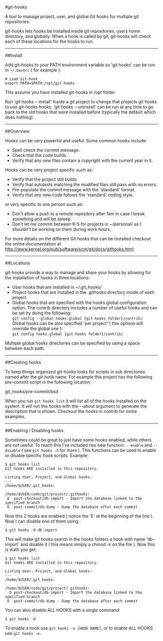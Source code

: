 #git-hooks

A tool to manage project, user, and global Git hooks for multiple git repositories.

git-hooks lets hooks be installed inside git repositories, users home directory, and globally.  When a hook is called by git, git-hooks will check each of these locations for the hooks to run.

************************************
##Install

Add git-hooks to your PATH environment variable so 'git hooks' can be run. In `~/.bashrc` ( for example ):  

    # Load Git-hook
    export PATH=$PATH:/opt/git-hooks

This assume you have installed git-hooks in /opt folder.

Run 'git hooks --install' Inside a git project to change that projects git hooks to use git-hooks hooks.  'git hooks --uninstall' can be run at any time to go back to the old hooks that were installed before (typically the default which does nothing).

************************************
##Overview

Hooks can be very powerful and useful. Some common hooks include:

- Spell check the commit message.
- Check that the code builds.
- Verify that any new files contain a copyright with the current year in it.

Hooks can be very project specific such as:

- Verify that the project still builds
- Verify that autotests matching the modified files still pass with no errors.
- Pre-populate the commit message with the 'standard' format.
- Verify that any new code follows the 'standard' coding style.

or very specific to one person such as:

- Don't allow a push to a remote repository after 1am in case I break something and will be asleep.
- Don't let me commit between 9-5 for projects in ~/personal/ as I shouldn't be working on them during work hours.

For more details on the different Git hooks that can be installed checkout the online documentation at http://www.kernel.org/pub/software/scm/git/docs/githooks.html

************************************
##Locations

git-hooks provide a way to manage and share your hooks by allowing for the installation of hooks in three locations:

- User hooks that are installed in ~/.git_hooks/
- Project hooks that are installed in the .githooks directory inside of each project.
- Global hooks that are specified with the hooks.global configuration option.
     The contrib directory includes a number of useful hooks and can be set by doing the following:  
     `git config --global hooks.global {git-hooks folder}/contrib/`  
   Global hooks can be also specified 'per project' ( this options will override the global one ):  
     `git config hooks.global {git-hooks folder}/contrib/`

Multiple global hooks directories can be specified by using a space between each path.

************************************
##Creating hooks

To keep things organized git-hooks looks for scripts in sub directories named after the git hook name.  For example this project has the following pre-commit script in the following location:

git_hooks/pre-commit/bsd

When you run `git hooks list` it will list all of the hooks installed on the system.  It will run the hooks with the --about argument to generate the description that is shown.  Checkout the hooks in contrib for some examples.

************************************
##Enabling / Disabling hooks

Sometimes could be great to just have some hooks enabled, while others are not useful. To reach this I've included two new function: `--enable` and `--disable` ( see `git hooks -h` for more ). This functions can be used to enable or disable specific hook scripts.
Example:  
    
    $ git hooks list
    Git hooks ARE installed in this repository.

    Listing User, Project, and Global hooks:
    ---
    /home/$USER/.git_hooks:

    /home/$USER/code/git/project/.githooks:
     E  post-checkout/db-import - Import the database linked to the specified branch
     E  post-commit/db-dump - Dump the database after each commit

Now this 2 hooks are enabled ( notice the 'E' at the beginning of the line ). Now I can disable one of them using:  
    
    $ git hooks -d db-import

This will make git hooks search in the hooks folders a hook with name 'db-import' and disable it ( this means simply a chmod -x on the file ).
Now this is wath you get:  
    
    $ git hooks list
    Git hooks ARE installed in this repository.

    Listing User, Project, and Global hooks:
    ---
    /home/$USER/.git_hooks:

    /home/$USER/code/git/project/.githooks:
      D post-checkout/db-import - Import the database linked to the specified branch
     E  post-commit/db-dump - Dump the database after each commit

You can also disable ALL HOOKS with a single command:  
    
    $ git hooks -d

To enable a hook use `git hooks -e [HOOK NAME]`, or to enable ALL HOOKS use `git hooks -e`.